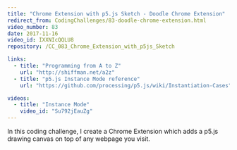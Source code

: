 ```yaml
---
title: "Chrome Extension with p5.js Sketch - Doodle Chrome Extension"
redirect_from: CodingChallenges/83-doodle-chrome-extension.html
video_number: 83
date: 2017-11-16
video_id: IXXNIcQQLU8
repository: /CC_083_Chrome_Extension_with_p5js_Sketch

links:
  - title: "Programming from A to Z"
    url: "http://shiffman.net/a2z"
  - title: "p5.js Instance Mode reference"
    url: "https://github.com/processing/p5.js/wiki/Instantiation-Cases"

videos:
  - title: "Instance Mode"
    video_id: "Su792jEauZg"
---
```


In this coding challenge, I create a Chrome Extension which adds a p5.js drawing canvas on top of any webpage you visit.
